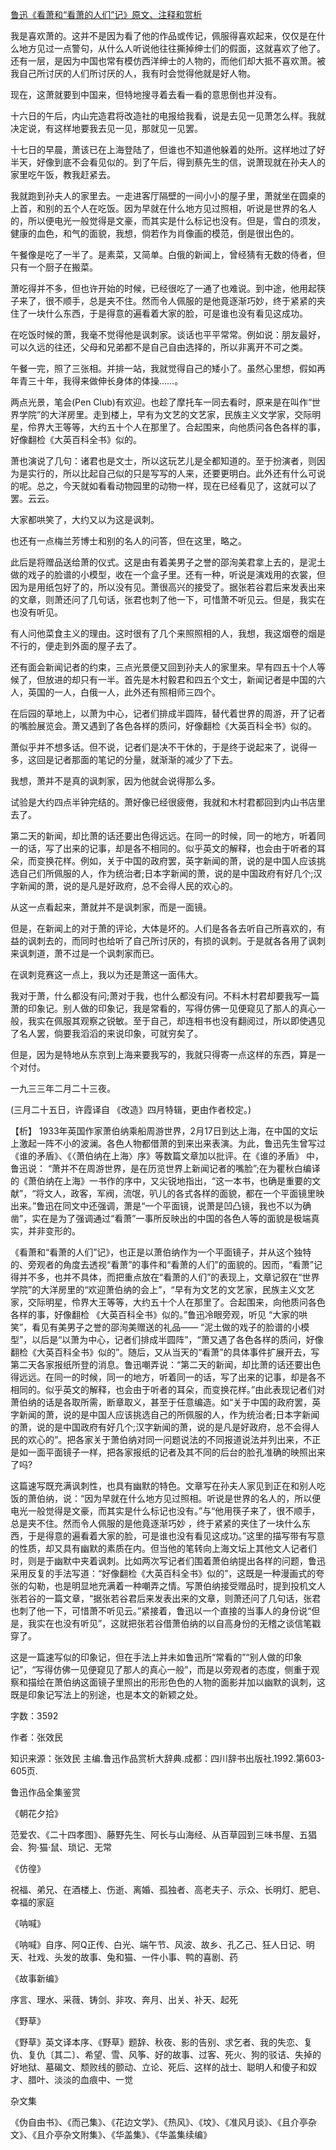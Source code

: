 [鲁迅《看萧和“看萧的人们”记》原文、注释和赏析](https://www.vrrw.net/wx/9649.html)

我是喜欢萧的。这并不是因为看了他的作品或传记，佩服得喜欢起来，仅仅是在什么地方见过一点警句，从什么人听说他往往撕掉绅士们的假面，这就喜欢了他了。还有一层，是因为中国也常有模仿西洋绅士的人物的，而他们却大抵不喜欢萧。被我自己所讨厌的人们所讨厌的人，我有时会觉得他就是好人物。

现在，这萧就要到中国来，但特地搜寻着去看一看的意思倒也并没有。

十六日的午后，内山完造君将改造社的电报给我看，说是去见一见萧怎么样。我就决定说，有这样地要我去见一见，那就见一见罢。

十七日的早晨，萧该已在上海登陆了，但谁也不知道他躲着的处所。这样地过了好半天，好像到底不会看见似的。到了午后，得到蔡先生的信，说萧现就在孙夫人的家里吃午饭，教我赶紧去。

我就跑到孙夫人的家里去。一走进客厅隔壁的一间小小的屋子里，萧就坐在圆桌的上首，和别的五个人在吃饭。因为早就在什么地方见过照相，听说是世界的名人的，所以便电光一般觉得是文豪，而其实是什么标记也没有。但是，雪白的须发，健康的血色，和气的面貌，我想，倘若作为肖像画的模范，倒是很出色的。

午餐像是吃了一半了。是素菜，又简单。白俄的新闻上，曾经猜有无数的侍者，但只有一个厨子在搬菜。

萧吃得并不多，但也许开始的时候，已经很吃了一通了也难说。到中途，他用起筷子来了，很不顺手，总是夹不住。然而令人佩服的是他竟逐渐巧妙，终于紧紧的夹住了一块什么东西，于是得意的遍看着大家的脸，可是谁也没有看见这成功。

在吃饭时候的萧，我毫不觉得他是讽刺家。谈话也平平常常。例如说：朋友最好，可以久远的往还，父母和兄弟都不是自己自由选择的，所以非离开不可之类。

午餐一完，照了三张相。并排一站，我就觉得自己的矮小了。虽然心里想，假如再年青三十年，我得来做伸长身体的体操……。

两点光景，笔会(Pen Club)有欢迎。也趁了摩托车一同去看时，原来是在叫作“世界学院”的大洋房里。走到楼上，早有为文艺的文艺家，民族主义文学家，交际明星，伶界大王等等，大约五十个人在那里了。合起围来，向他质问各色各样的事，好像翻检《大英百科全书》似的。

萧也演说了几句：诸君也是文士，所以这玩艺儿是全都知道的。至于扮演者，则因为是实行的，所以比起自己似的只是写写的人来，还要更明白。此外还有什么可说的呢。总之，今天就如看看动物园里的动物一样，现在已经看见了，这就可以了罢。云云。

大家都哄笑了，大约又以为这是讽刺。

也还有一点梅兰芳博士和别的名人的问答，但在这里，略之。

此后是将赠品送给萧的仪式。这是由有着美男子之誉的邵洵美君拿上去的，是泥土做的戏子的脸谱的小模型，收在一个盒子里。还有一种，听说是演戏用的衣裳，但因为是用纸包好了的，所以没有见。萧很高兴的接受了。据张若谷君后来发表出来的文章，则萧还问了几句话，张君也刺了他一下，可惜萧不听见云。但是，我实在也没有听见。

有人问他菜食主义的理由。这时很有了几个来照照相的人，我想，我这烟卷的烟是不行的，便走到外面的屋子去了。

还有面会新闻记者的约束，三点光景便又回到孙夫人的家里来。早有四五十个人等候了，但放进的却只有一半。首先是木村毅君和四五个文士，新闻记者是中国的六人，英国的一人，白俄一人，此外还有照相师三四个。

在后园的草地上，以萧为中心，记者们排成半圆阵，替代着世界的周游，开了记者的嘴脸展览会。萧又遇到了各色各样的质问，好像翻检《大英百科全书》似的。

萧似乎并不想多话。但不说，记者们是决不干休的，于是终于说起来了，说得一多，这回是记者那面的笔记的分量，就渐渐的减少了下去。

我想，萧并不是真的讽刺家，因为他就会说得那么多。

试验是大约四点半钟完结的。萧好像已经很疲倦，我就和木村君都回到内山书店里去了。

第二天的新闻，却比萧的话还要出色得远远。在同一的时候，同一的地方，听着同一的话，写了出来的记事，却是各不相同的。似乎英文的解释，也会由于听者的耳朵，而变换花样。例如，关于中国的政府罢，英字新闻的萧，说的是中国人应该挑选自己们所佩服的人，作为统治者;日本字新闻的萧，说的是中国政府有好几个;汉字新闻的萧，说的是凡是好政府，总不会得人民的欢心的。

从这一点看起来，萧就并不是讽刺家，而是一面镜。

但是，在新闻上的对于萧的评论，大体是坏的。人们是各各去听自己所喜欢的，有益的讽刺去的，而同时也给听了自己所讨厌的，有损的讽刺。于是就各各用了讽刺来讽刺道，萧不过是一个讽刺家而已。

在讽刺竞赛这一点上，我以为还是萧这一面伟大。

我对于萧，什么都没有问;萧对于我，也什么都没有问。不料木村君却要我写一篇萧的印象记。别人做的印象记，我是常看的，写得仿佛一见便窥见了那人的真心一般，我实在佩服其观察之锐敏。至于自己，却连相书也没有翻阅过，所以即使遇见了名人罢，倘要我滔滔的来说印象，可就穷矣了。

但是，因为是特地从东京到上海来要我写的，我就只得寄一点这样的东西，算是一个对付。

一九三三年二月二十三夜。

(三月二十五日，许霞译自 《改造》四月特辑，更由作者校定。)



【析】 1933年英国作家萧伯纳乘船周游世界，2月17日到达上海，在中国的文坛上激起一阵不小的波澜。各色人物都借萧的到来出来表演。为此，鲁迅先生曾写过《谁的矛盾》、《〈萧伯纳在上海〉序》等数篇文章加以批评。在《谁的矛盾》 中，鲁迅说： “萧并不在周游世界，是在历览世界上新闻记者的嘴脸”;在为瞿秋白编译的《萧伯纳在上海》一书作的序中，又尖锐地指出，“这一本书，也确是重要的文献”，“将文人，政客，军阀，流氓，叭儿的各式各样的面貌，都在一个平面镜里映出来。”鲁迅在同文中还强调，萧是“一个平面镜，说萧是凹凸镜，我也不以为确凿”，实在是为了强调通过“看萧”一事所反映出的中国的各色人等的面貌是极端真实，并非变形的。

《看萧和“看萧的人们”记》，也正是以萧伯纳作为一个平面镜子，并从这个独特的、旁观者的角度去透视“看萧”的事件和“看萧的人们”的面貌的。因而，“看萧”记得并不多，也并不具体，而把重点放在“看萧的人们”的表现上，文章记叙在“世界学院”的大洋房里的“欢迎萧伯纳的会上”，“早有为文艺的文艺家，民族主义文艺家，交际明星，伶界大王等等，大约五十个人在那里了。合起围来，向他质问各色各样的事，好像翻检 《大英百科全书》似的。”鲁迅冷眼旁观，听见 “大家的哄笑”，看见有美男子之誉的邵洵美赠送的礼品—— “泥土做的戏子的脸谱的小模型”，以后是“以萧为中心，记者们排成半圆阵”，“萧又遇了各色各样的质问，好像翻检《大英百科全书》似的”。随后，又从当天的“看萧”的具体事件扩展开去，写第二天各家报纸所登的消息。鲁迅嘲弄说：“第二天的新闻，却比萧的话还要出色得远远。在同一的时候，同一的地方，听着同一的话，写了出来的记事，却是各不相同的。似乎英文的解释，也会由于听者的耳朵，而变换花样。”由此表现记者们对萧伯纳的话是各取所需，断章取义，甚至于任意编造。如“关于中国的政府罢，英字新闻的萧，说的是中国人应该挑选自己的所佩服的人，作为统治者;日本字新闻的萧，说的是中国政府有好几个;汉字新闻的萧，说的是凡是好政府，总不会得人民的欢心的”。把各家关于萧伯纳对同一问题说法的不同报道说法并列出来，不正是如一面平面镜子一样，把各家报纸的记者及其不同的后台的脸孔准确的映照出来了吗?

这篇速写既充满讽刺性，也具有幽默的特色。文章写在孙夫人家见到正在和别人吃饭的萧伯纳，说：“因为早就在什么地方见过照相。听说是世界的名人的，所以便电光一般觉得是文豪，而其实是什么标记也没有。”与“他用筷子来了，很不顺手，总是夹不住。然而令人佩服的是他竟逐渐巧妙 ，终于紧紧的夹住了一块什么东西，于是得意的遍看着大家的脸，可是谁也没有看见这成功。”这里的描写带有写意的性质，却又具有幽默的素质在内。但当他的笔转向上海文坛上其他文人记者们时，则是于幽默中夹着讽刺。比如两次写记者们围着萧伯纳提出各样的问题，鲁迅采用反复的手法写道：“好像翻检《大英百科全书》似的”，这既是一种漫画式的夸张的勾勒，也是明显地充满着一种嘲弄之情。写萧伯纳接受赠品时，提到投机文人张若谷的一篇文章，“据张若谷君后来发表出来的文章，则萧还问了几句话，张君也刺了他一下，可惜萧不听见云。”紧接着，鲁迅以一个直接的当事人的身份说“但是，我实在也没有听见”，这就把张若谷借萧伯纳的以自高身份的无稽之谈信笔戳穿了。

这是一篇速写似的印象记，但在手法上并未如鲁迅所“常看的”“别人做的印象记”，“写得仿佛一见便窥见了那人的真心一般”，而是以旁观者的态度，侧重于观察和描绘在萧伯纳这面镜子里照出的形形色色的人物的面影并加以幽默的讽刺，这既是印象记写法上的别途，也是本文的新颖之处。

字数：3592

作者：张效民

知识来源：张效民 主编.鲁迅作品赏析大辞典.成都：四川辞书出版社.1992.第603-605页.

鲁迅作品全集鉴赏

《朝花夕拾》

范爱农、《二十四孝图》、藤野先生、阿长与山海经、从百草园到三味书屋、五猖会、狗·猫·鼠、琐记、无常

《仿徨》

祝福、弟兄、在酒楼上、伤逝、离婚、孤独者、高老夫子、示众、长明灯、肥皂、幸福的家庭

《呐喊》

《呐喊》自序、阿Q正传、白光、端午节、风波、故乡、孔乙己、狂人日记、明天、社戏、头发的故事、兔和猫、一件小事、鸭的喜剧、药

《故事新编》

序言、理水、采薇、铸剑、非攻、奔月、出关、补天、起死

《野草》

《野草》英文译本序、《野草》题辞、秋夜、影的告别、求乞者、我的失恋、复仇、复仇〔其二〕、希望、雪、风筝、好的故事、过客、死火、狗的驳诘、失掉的好地狱、墓碣文、颓败线的颤动、立论、死后、这样的战士、聪明人和傻子和奴才、腊叶、淡淡的血痕中、一觉

杂文集

《伪自由书》、《而己集》、《花边文学》、《热风》、《坟》、《准风月谈》、《且介亭杂文》、《且介亭杂文附集》、《华盖集》、《华盖集续编》

